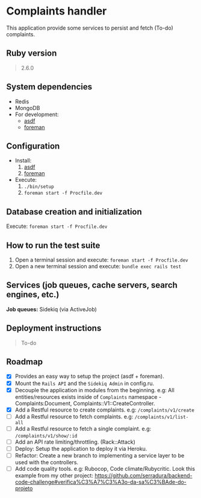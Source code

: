 # Complaints handler

This application provide some services to persist and fetch (To-do) complaints.

## Ruby version
> 2.6.0

## System dependencies
* Redis
* MongoDB
* For development:
  * [asdf](https://github.com/asdf-vm/asdf#installation)
  * [foreman](https://github.com/ddollar/foreman#installation)

## Configuration
* Install:
  1. [asdf](https://github.com/asdf-vm/asdf#installation)
  2. [foreman](https://github.com/ddollar/foreman#installation)
* Execute:
  1. `./bin/setup`
  2. `foreman start -f Procfile.dev`

## Database creation and initialization
Execute: `foreman start -f Procfile.dev`

## How to run the test suite
1. Open a terminal session and execute: `foreman start -f Procfile.dev`
2. Open a new terminal session and execute: `bundle exec rails test`

## Services (job queues, cache servers, search engines, etc.)

__Job queues:__ Sidekiq (via ActiveJob)

## Deployment instructions
> To-do

## Roadmap
- [x] Provides an easy way to setup the project (asdf + foreman).
- [x] Mount the `Rails API` and the `Sidekiq Admin` in config.ru.
- [x] Decouple the application in modules from the beginning. e.g: All entities/resources exists inside of `Complaints` namespace - Complaints:Document, Complaints::V1::CreateController.
- [x] Add a Restful resource to create complaints. e.g: `/complaints/v1/create`
- [ ] Add a Restful resource to fetch complaints. e.g: `/complaints/v1/list-all`
- [ ] Add a Restful resource to fetch a single complaint. e.g: `/complaints/v1/show/:id`
- [ ] Add an API rate limiting/throttling. (Rack::Attack)
- [ ] Deploy: Setup the application to deploy it via Heroku.
- [ ] Refactor: Create a new branch to implementing a service layer to be used with the controllers.
- [ ] Add code quality tools. e.g: Rubocop, Code climate/Rubycritic.
  Look this example from my other project: https://github.com/serradura/backend-code-challenge#verifica%C3%A7%C3%A3o-da-sa%C3%BAde-do-projeto
